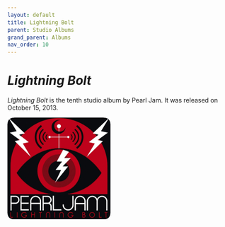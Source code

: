 ```yaml
---
layout: default
title: Lightning Bolt
parent: Studio Albums
grand_parent: Albums
nav_order: 10
---
```


# *Lightning Bolt*

*Lightning Bolt* is the tenth studio album by Pearl Jam. It was released on October 15, 2013.

<img src="/assets/album-images/lightningbolt-cover.png" alt="Lightning Bolt album cover" width="233" height="230"> 